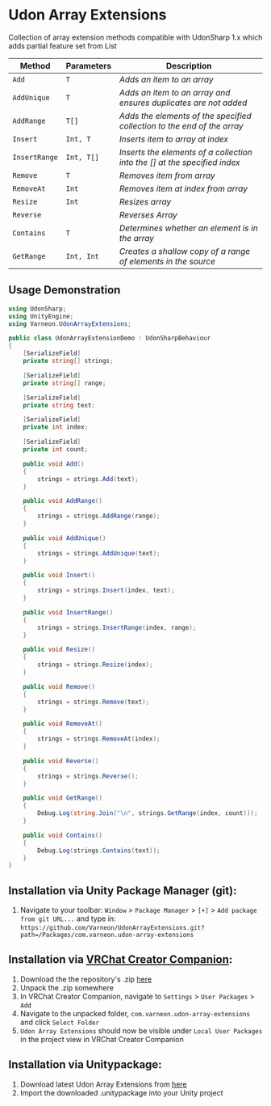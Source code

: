 # Udon Array Extensions

Collection of array extension methods compatible with UdonSharp 1.x which adds partial feature set from List
  
| **Method** | **Parameters** | **Description** |
| - | - | - |
| `Add` | `T` | *Adds an item to an array* |
| `AddUnique` | `T` | *Adds an item to an array and ensures duplicates are not added* |
| `AddRange` | `T[]` | *Adds the elements of the specified collection to the end of the array* |
| `Insert` | `Int, T` | *Inserts item to array at index* |
| `InsertRange` | `Int, T[]` | *Inserts the elements of a collection into the <T>[] at the specified index* |
| `Remove` | `T` | *Removes item from array* |
| `RemoveAt` | `Int` | *Removes item at index from array* |
| `Resize` | `Int` | *Resizes array* |
| `Reverse` | | *Reverses Array* |
| `Contains` | `T` | *Determines whether an element is in the array* |
| `GetRange` | `Int, Int` | *Creates a shallow copy of a range of elements in the source* |

## Usage Demonstration
```csharp
using UdonSharp;
using UnityEngine;
using Varneon.UdonArrayExtensions;

public class UdonArrayExtensionDemo : UdonSharpBehaviour
{
    [SerializeField]
    private string[] strings;

    [SerializeField]
    private string[] range;

    [SerializeField]
    private string text;

    [SerializeField]
    private int index;

    [SerializeField]
    private int count;

    public void Add()
    {
        strings = strings.Add(text);
    }

    public void AddRange()
    {
        strings = strings.AddRange(range);
    }

    public void AddUnique()
    {
        strings = strings.AddUnique(text);
    }

    public void Insert()
    {
        strings = strings.Insert(index, text);
    }

    public void InsertRange()
    {
        strings = strings.InsertRange(index, range);
    }

    public void Resize()
    {
        strings = strings.Resize(index);
    }

    public void Remove()
    {
        strings = strings.Remove(text);
    }

    public void RemoveAt()
    {
        strings = strings.RemoveAt(index);
    }

    public void Reverse()
    {
        strings = strings.Reverse();
    }

    public void GetRange()
    {
        Debug.Log(string.Join("\n", strings.GetRange(index, count)));
    }

    public void Contains()
    {
        Debug.Log(strings.Contains(text));
    }
}

```

## Installation via Unity Package Manager (git):
1. Navigate to your toolbar: `Window` > `Package Manager` > `[+]` > `Add package from git URL...` and type in: `https://github.com/Varneon/UdonArrayExtensions.git?path=/Packages/com.varneon.udon-array-extensions`

## Installation via [VRChat Creator Companion](https://vcc.docs.vrchat.com/):
1. Download the the repository's .zip [here](https://github.com/Varneon/UdonArrayExtensions/archive/refs/heads/main.zip)
2. Unpack the .zip somewhere
3. In VRChat Creator Companion, navigate to `Settings` > `User Packages` > `Add`
4. Navigate to the unpacked folder, `com.varneon.udon-array-extensions` and click `Select Folder`
5. `Udon Array Extensions` should now be visible under `Local User Packages` in the project view in VRChat Creator Companion

## Installation via Unitypackage:
1. Download latest Udon Array Extensions from [here](https://github.com/Varneon/UdonArrayExtensions/releases/latest)
2. Import the downloaded .unitypackage into your Unity project
